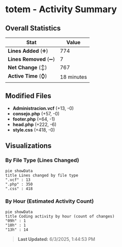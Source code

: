 # totem - Activity Summary 

## Overall Statistics

| Stat                   | Value                                                             |
| ---------------------- | ----------------------------------------------------------------- |
| **Lines Added** (➕)   | 774                                          |
| **Lines Removed** (➖) | 7                                        |
| **Net Change** (↕)    | 767                |
| **Active Time** (⌚)   | 18 minutes |


## Modified Files
- **Administracion.vcf** (+13, -0)
- **consejo.php** (+57, -0)
- **footer.php** (+64, -1)
- **head.php** (+222, -6)
- **style.css** (+418, -0)

## Visualizations

### By File Type (Lines Changed)

```mermaid
pie showData
title Lines changed by file type
".vcf" : 13
".php" : 350
".css" : 418
```

### By Hour (Estimated Activity Count)

```mermaid
pie showData
title Coding activity by hour (count of changes)
"09h" : 1
"10h" : 1
"13h" : 14
```


> **Last Updated:** 6/3/2025, 1:44:53 PM